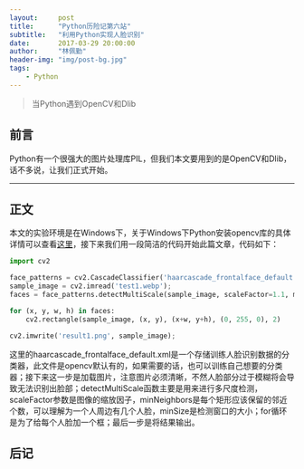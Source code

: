 ```yaml
---
layout:     post
title:      "Python历险记第六站"
subtitle:   "利用Python实现人脸识别"
date:       2017-03-29 20:00:00
author:     "林佩勤"
header-img: "img/post-bg.jpg"
tags:
    - Python
---
```


> 当Python遇到OpenCV和Dlib


## 前言

Python有一个很强大的图片处理库PIL，但我们本文要用到的是OpenCV和Dlib，话不多说，让我们正式开始。

---

## 正文

本文的实验环境是在Windows下，关于Windows下Python安装opencv库的具体详情可以查看[这里](https://www.solarianprogrammer.com/2016/09/17/install-opencv-3-with-python-3-on-windows/)，接下来我们用一段简洁的代码开始此篇文章，代码如下：

```python
import cv2

face_patterns = cv2.CascadeClassifier('haarcascade_frontalface_default.xml');
sample_image = cv2.imread('test1.webp');
faces = face_patterns.detectMultiScale(sample_image, scaleFactor=1.1, minNeighbors=5, minSize=(100, 100))

for (x, y, w, h) in faces:
    cv2.rectangle(sample_image, (x, y), (x+w, y+h), (0, 255, 0), 2)

cv2.imwrite('result1.png', sample_image);
```

这里的haarcascade_frontalface_default.xml是一个存储训练人脸识别数据的分类器，此文件是opencv默认有的，如果需要的话，也可以训练自己想要的分类器；接下来这一步是加载图片，注意图片必须清晰，不然人脸部分过于模糊将会导致无法识别出脸部；detectMultiScale函数主要是用来进行多尺度检测，scaleFactor参数是图像的缩放因子，minNeighbors是每个矩形应该保留的邻近个数，可以理解为一个人周边有几个人脸，minSize是检测窗口的大小；for循环是为了给每个人脸加一个框；最后一步是将结果输出。

## 后记


